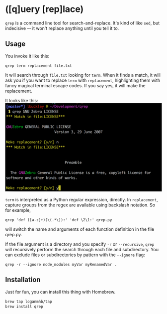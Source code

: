 # ([q]uery [rep]lace)

`qrep` is a command line tool for search-and-replace. It's kind of like `sed`, but indecisive -- it won't replace anything until you tell it to.

## Usage

You invoke it like this:

    qrep term replacement file.txt

It will search through `file.txt` looking for `term`. When it finds a match, it will ask you if you want to replace `term` with `replacement`, highlighting them with fancy magical terminal escape codes. If you say yes, it will make the replacement.

It looks like this: ![screenshot](https://github.com/loganmhb/qrep/blob/screenshot/img/actionshot.png?raw=true)

`term` is interpreted as a Python regular expression, directly. In `replacement`, capture groups from the regex are available using backslash notation. So for example,

    qrep 'def ([a-z]+)(\(.*\)):' 'def \2\1:' qrep.py

will switch the name and arguments of each function definition in the file qrep.py.

If the file argument is a directory and you specify `-r` or `--recursive`, `qrep` will recursively perform the search through each file and subdirectory. You can exclude files or subdirectories by pattern with the `--ignore` flag:

    qrep -r --ignore node_modules myVar myRenamedVar .

## Installation

Just for fun, you can install this thing with Homebrew.

    brew tap loganmhb/tap
    brew install qrep

